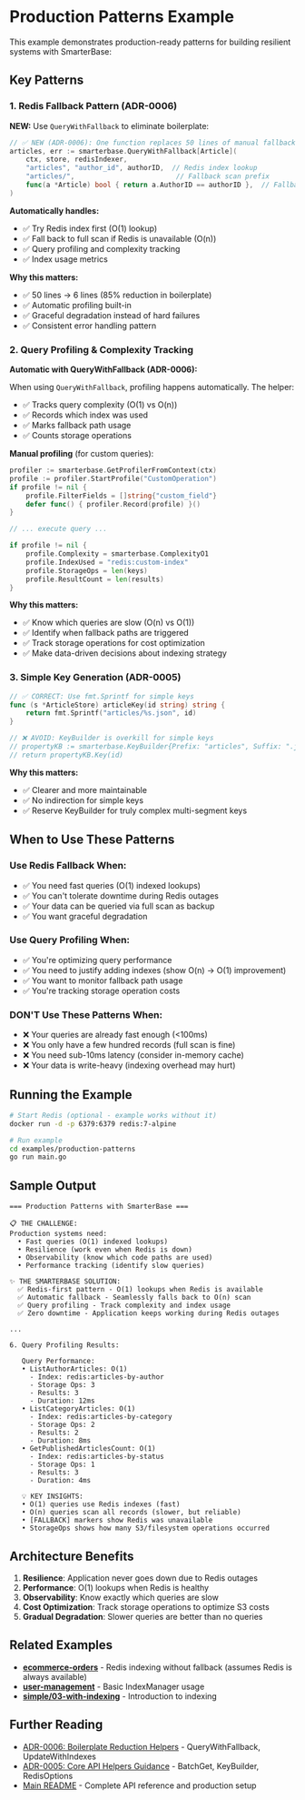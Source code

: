# Production Patterns Example

This example demonstrates production-ready patterns for building resilient systems with SmarterBase:

## Key Patterns

### 1. Redis Fallback Pattern (ADR-0006)

**NEW:** Use `QueryWithFallback` to eliminate boilerplate:

```go
// ✅ NEW (ADR-0006): One function replaces 50 lines of manual fallback logic
articles, err := smarterbase.QueryWithFallback[Article](
    ctx, store, redisIndexer,
    "articles", "author_id", authorID,  // Redis index lookup
    "articles/",                         // Fallback scan prefix
    func(a *Article) bool { return a.AuthorID == authorID },  // Fallback filter
)
```

**Automatically handles:**
- ✅ Try Redis index first (O(1) lookup)
- ✅ Fall back to full scan if Redis is unavailable (O(n))
- ✅ Query profiling and complexity tracking
- ✅ Index usage metrics

**Why this matters:**
- ✅ 50 lines → 6 lines (85% reduction in boilerplate)
- ✅ Automatic profiling built-in
- ✅ Graceful degradation instead of hard failures
- ✅ Consistent error handling pattern

### 2. Query Profiling & Complexity Tracking

**Automatic with QueryWithFallback (ADR-0006):**

When using `QueryWithFallback`, profiling happens automatically. The helper:
- ✅ Tracks query complexity (O(1) vs O(n))
- ✅ Records which index was used
- ✅ Marks fallback path usage
- ✅ Counts storage operations

**Manual profiling** (for custom queries):

```go
profiler := smarterbase.GetProfilerFromContext(ctx)
profile := profiler.StartProfile("CustomOperation")
if profile != nil {
    profile.FilterFields = []string{"custom_field"}
    defer func() { profiler.Record(profile) }()
}

// ... execute query ...

if profile != nil {
    profile.Complexity = smarterbase.ComplexityO1
    profile.IndexUsed = "redis:custom-index"
    profile.StorageOps = len(keys)
    profile.ResultCount = len(results)
}
```

**Why this matters:**
- ✅ Know which queries are slow (O(n) vs O(1))
- ✅ Identify when fallback paths are triggered
- ✅ Track storage operations for cost optimization
- ✅ Make data-driven decisions about indexing strategy

### 3. Simple Key Generation (ADR-0005)
```go
// ✅ CORRECT: Use fmt.Sprintf for simple keys
func (s *ArticleStore) articleKey(id string) string {
    return fmt.Sprintf("articles/%s.json", id)
}

// ❌ AVOID: KeyBuilder is overkill for simple keys
// propertyKB := smarterbase.KeyBuilder{Prefix: "articles", Suffix: ".json"}
// return propertyKB.Key(id)
```

**Why this matters:**
- ✅ Clearer and more maintainable
- ✅ No indirection for simple keys
- ✅ Reserve KeyBuilder for truly complex multi-segment keys

## When to Use These Patterns

### Use Redis Fallback When:
- ✅ You need fast queries (O(1) indexed lookups)
- ✅ You can't tolerate downtime during Redis outages
- ✅ Your data can be queried via full scan as backup
- ✅ You want graceful degradation

### Use Query Profiling When:
- ✅ You're optimizing query performance
- ✅ You need to justify adding indexes (show O(n) → O(1) improvement)
- ✅ You want to monitor fallback path usage
- ✅ You're tracking storage operation costs

### DON'T Use These Patterns When:
- ❌ Your queries are already fast enough (<100ms)
- ❌ You only have a few hundred records (full scan is fine)
- ❌ You need sub-10ms latency (consider in-memory cache)
- ❌ Your data is write-heavy (indexing overhead may hurt)

## Running the Example

```bash
# Start Redis (optional - example works without it)
docker run -d -p 6379:6379 redis:7-alpine

# Run example
cd examples/production-patterns
go run main.go
```

## Sample Output

```
=== Production Patterns with SmarterBase ===

📋 THE CHALLENGE:
Production systems need:
  • Fast queries (O(1) indexed lookups)
  • Resilience (work even when Redis is down)
  • Observability (know which code paths are used)
  • Performance tracking (identify slow queries)

✨ THE SMARTERBASE SOLUTION:
  ✅ Redis-first pattern - O(1) lookups when Redis is available
  ✅ Automatic fallback - Seamlessly falls back to O(n) scan
  ✅ Query profiling - Track complexity and index usage
  ✅ Zero downtime - Application keeps working during Redis outages

...

6. Query Profiling Results:

   Query Performance:
   • ListAuthorArticles: O(1)
     - Index: redis:articles-by-author
     - Storage Ops: 3
     - Results: 3
     - Duration: 12ms
   • ListCategoryArticles: O(1)
     - Index: redis:articles-by-category
     - Storage Ops: 2
     - Results: 2
     - Duration: 8ms
   • GetPublishedArticlesCount: O(1)
     - Index: redis:articles-by-status
     - Storage Ops: 1
     - Results: 3
     - Duration: 4ms

   💡 KEY INSIGHTS:
   • O(1) queries use Redis indexes (fast)
   • O(n) queries scan all records (slower, but reliable)
   • [FALLBACK] markers show Redis was unavailable
   • StorageOps shows how many S3/filesystem operations occurred
```

## Architecture Benefits

1. **Resilience**: Application never goes down due to Redis outages
2. **Performance**: O(1) lookups when Redis is healthy
3. **Observability**: Know exactly which queries are slow
4. **Cost Optimization**: Track storage operations to optimize S3 costs
5. **Gradual Degradation**: Slower queries are better than no queries

## Related Examples

- **[ecommerce-orders](../ecommerce-orders)** - Redis indexing without fallback (assumes Redis is always available)
- **[user-management](../user-management)** - Basic IndexManager usage
- **[simple/03-with-indexing](../simple/03-with-indexing)** - Introduction to indexing

## Further Reading

- [ADR-0006: Boilerplate Reduction Helpers](../../docs/adr/0006-collection-api.md) - QueryWithFallback, UpdateWithIndexes
- [ADR-0005: Core API Helpers Guidance](../../docs/adr/0005-core-api-helpers-guidance.md) - BatchGet, KeyBuilder, RedisOptions
- [Main README](../../README.md) - Complete API reference and production setup
